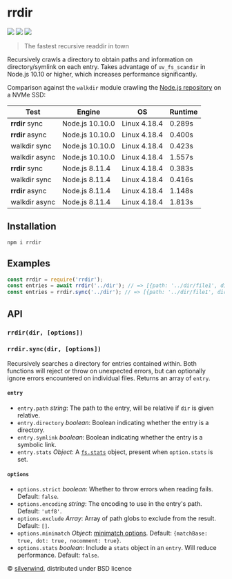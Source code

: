 # rrdir
[![](https://img.shields.io/npm/v/rrdir.svg?style=flat)](https://www.npmjs.org/package/rrdir) [![](https://img.shields.io/npm/dm/rrdir.svg)](https://www.npmjs.org/package/rrdir) [![](https://api.travis-ci.org/silverwind/rrdir.svg?style=flat)](https://travis-ci.org/silverwind/rrdir)

> The fastest recursive readdir in town

Recursively crawls a directory to obtain paths and information on directory/symlink on each entry. Takes advantage of `uv_fs_scandir` in Node.js 10.10 or higher, which increases performance significantly.

Comparison against the `walkdir` module crawling the [Node.js repository](https://github.com/nodejs/node) on a NVMe SSD:

| Test            | Engine          | OS           | Runtime |
|-----------------|-----------------|--------------|---------|
| **rrdir** sync  | Node.js 10.10.0 | Linux 4.18.4 | 0.289s  |
| **rrdir** async | Node.js 10.10.0 | Linux 4.18.4 | 0.400s  |
| walkdir sync    | Node.js 10.10.0 | Linux 4.18.4 | 0.423s  |
| walkdir async   | Node.js 10.10.0 | Linux 4.18.4 | 1.557s  |
| **rrdir** sync  | Node.js 8.11.4  | Linux 4.18.4 | 0.383s  |
| walkdir sync    | Node.js 8.11.4  | Linux 4.18.4 | 0.416s  |
| **rrdir** async | Node.js 8.11.4  | Linux 4.18.4 | 1.148s  |
| walkdir async   | Node.js 8.11.4  | Linux 4.18.4 | 1.813s  |

## Installation
```console
npm i rrdir
```

## Examples
```js
const rrdir = require('rrdir');
const entries = await rrdir('../dir'); // => [{path: '../dir/file1', directory: false, symlink: true}]
const entries = rrdir.sync('../dir'); // => [{path: '../dir/file1', directory: false, symlink: true}]
```

## API

### `rrdir(dir, [options])`
### `rrdir.sync(dir, [options])`

Recursively searches a directory for entries contained within. Both functions will reject or throw on unexpected errors, but can optionally ignore errors encountered on individual files. Returns an array of `entry`.

#### `entry`

- `entry.path` *string*: The path to the entry, will be relative if `dir` is given relative.
- `entry.directory` *boolean*: Boolean indicating whether the entry is a directory.
- `entry.symlink` *boolean*: Boolean indicating whether the entry is a symbolic link.
- `entry.stats` *Object*: A [`fs.stats`](https://nodejs.org/api/fs.html#fs_class_fs_stats) object, present when `option.stats` is set.

#### `options`

- `options.strict` *boolean*: Whether to throw errors when reading fails. Default: `false`.
- `options.encoding` *string*: The encoding to use in the entry's path. Default: `'utf8'`.
- `options.exclude` *Array*: Array of path globs to exclude from the result. Default: `[]`.
- `options.minimatch` *Object*: [minimatch options](https://github.com/isaacs/minimatch#options). Default: `{matchBase: true, dot: true, nocomment: true}`.
- `options.stats` *boolean*: Include a `stats` object in an `entry`. Will reduce performance. Default: `false`.

© [silverwind](https://github.com/silverwind), distributed under BSD licence
